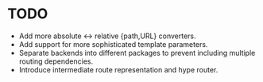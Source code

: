 TODO
====

* Add more absolute <-> relative {path,URL} converters.
* Add support for more sophisticated template parameters.
* Separate backends into different packages to prevent including multiple 
  routing dependencies.
* Introduce intermediate route representation and hype router.
